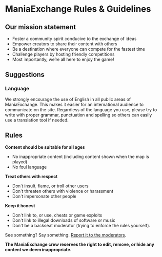 # ManiaExchange Rules & Guidelines

## Our mission statement

- Foster a community spirit conducive to the exchange of ideas
- Empower creators to share their content with others
- Be a destination where everyone can compete for the fastest time
- Challenge players by hosting friendly competitions
- Most importantly, we’re all here to enjoy the game!

## Suggestions

### Language

We strongly encourage the use of English in all public areas of ManiaExchange. This makes it easier for an international audience to communicate on the site. Regardless of the language you use, please try to write with proper grammar, punctuation and spelling so others can easily use a translation tool if needed.

## Rules

**Content should be suitable for all ages**
- No inappropriate content (including content shown when the map is played)
- No foul language

**Treat others with respect**
- Don't insult, flame, or troll other users
- Don't threaten others with violence or harassment
- Don't impersonate other people

**Keep it honest**
- Don't link to, or use, cheats or game exploits
- Don't link to illegal downloads of software or music
- Don't be a backseat moderator (trying to enforce the rules yourself).

See something? Say something. [Report it to the moderators](https://united.tm-exchange.com/?action=postupdate&id=contactus).

**The ManiaExchange crew reserves the right to edit, remove, or hide any content we deem inappropriate.**
